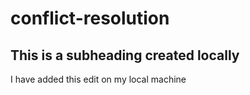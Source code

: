 # conflict-resolution

## This is a subheading created locally

I have added this edit on my local machine
